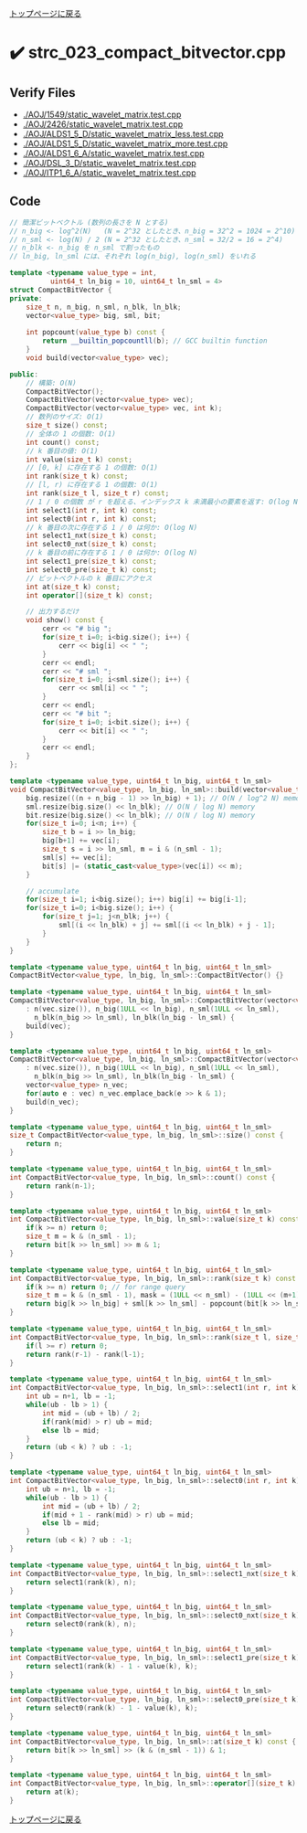 <!-- Mathjax Support -->
<script type="text/javascript" async
  src="https://cdn.mathjax.org/mathjax/latest/MathJax.js?config=TeX-MML-AM_CHTML">
</script>
<script type="text/javascript" src="https://cdnjs.cloudflare.com/ajax/libs/jquery/3.4.1/jquery.min.js"></script>
<link rel="stylesheet" href="../css/copy-button.css" />
<script type="text/javascript" src="../js/balloons.js"></script>
<script type="text/javascript" src="../js/copy-button.js"></script>



[トップページに戻る](../index.html)

# :heavy_check_mark: strc\_023\_compact\_bitvector.cpp

## Verify Files
* [./AOJ/1549/static\_wavelet\_matrix.test.cpp](../verified/AOJ/1549/static_wavelet_matrix.test.cpp.html)
* [./AOJ/2426/static\_wavelet\_matrix.test.cpp](../verified/AOJ/2426/static_wavelet_matrix.test.cpp.html)
* [./AOJ/ALDS1\_5\_D/static\_wavelet\_matrix\_less.test.cpp](../verified/AOJ/ALDS1_5_D/static_wavelet_matrix_less.test.cpp.html)
* [./AOJ/ALDS1\_5\_D/static\_wavelet\_matrix\_more.test.cpp](../verified/AOJ/ALDS1_5_D/static_wavelet_matrix_more.test.cpp.html)
* [./AOJ/ALDS1\_6\_A/static\_wavelet\_matrix.test.cpp](../verified/AOJ/ALDS1_6_A/static_wavelet_matrix.test.cpp.html)
* [./AOJ/DSL\_3\_D/static\_wavelet\_matrix.test.cpp](../verified/AOJ/DSL_3_D/static_wavelet_matrix.test.cpp.html)
* [./AOJ/ITP1\_6\_A/static\_wavelet\_matrix.test.cpp](../verified/AOJ/ITP1_6_A/static_wavelet_matrix.test.cpp.html)

## Code

```cpp
// 簡潔ビットベクトル (数列の長さを N とする)
// n_big <- log^2(N)   (N = 2^32 としたとき、n_big = 32^2 = 1024 = 2^10)
// n_sml <- log(N) / 2 (N = 2^32 としたとき、n_sml = 32/2 = 16 = 2^4)
// n_blk <- n_big を n_sml で割ったもの
// ln_big, ln_sml には、それぞれ log(n_big), log(n_sml) をいれる

template <typename value_type = int,
          uint64_t ln_big = 10, uint64_t ln_sml = 4>
struct CompactBitVector {
private:
    size_t n, n_big, n_sml, n_blk, ln_blk;
    vector<value_type> big, sml, bit;
    
    int popcount(value_type b) const {
        return __builtin_popcountll(b); // GCC builtin function
    }
    void build(vector<value_type> vec);

public:
    // 構築: O(N)
    CompactBitVector();
    CompactBitVector(vector<value_type> vec);
    CompactBitVector(vector<value_type> vec, int k);
    // 数列のサイズ: O(1)
    size_t size() const;
    // 全体の 1 の個数: O(1)
    int count() const;
    // k 番目の値: O(1)
    int value(size_t k) const;
    // [0, k] に存在する 1 の個数: O(1)
    int rank(size_t k) const;
    // [l, r) に存在する 1 の個数: O(1)
    int rank(size_t l, size_t r) const;
    // 1 / 0 の個数 が r を超える、インデックス k 未満最小の要素を返す: O(log N)
    int select1(int r, int k) const;
    int select0(int r, int k) const;
    // k 番目の次に存在する 1 / 0 は何か: O(log N)
    int select1_nxt(size_t k) const;
    int select0_nxt(size_t k) const;
    // k 番目の前に存在する 1 / 0 は何か: O(log N)
    int select1_pre(size_t k) const;
    int select0_pre(size_t k) const;
    // ビットベクトルの k 番目にアクセス
    int at(size_t k) const;
    int operator[](size_t k) const;

    // 出力するだけ
    void show() const {
        cerr << "# big ";
        for(size_t i=0; i<big.size(); i++) {
            cerr << big[i] << " ";
        }
        cerr << endl;
        cerr << "# sml ";
        for(size_t i=0; i<sml.size(); i++) {
            cerr << sml[i] << " ";
        }
        cerr << endl;
        cerr << "# bit ";
        for(size_t i=0; i<bit.size(); i++) {
            cerr << bit[i] << " ";
        }
        cerr << endl;
    }
};

template <typename value_type, uint64_t ln_big, uint64_t ln_sml>
void CompactBitVector<value_type, ln_big, ln_sml>::build(vector<value_type> vec) {
    big.resize(((n + n_big - 1) >> ln_big) + 1); // O(N / log^2 N) memory
    sml.resize(big.size() << ln_blk); // O(N / log N) memory
    bit.resize(big.size() << ln_blk); // O(N / log N) memory
    for(size_t i=0; i<n; i++) {
        size_t b = i >> ln_big;
        big[b+1] += vec[i];
        size_t s = i >> ln_sml, m = i & (n_sml - 1);
        sml[s] += vec[i];
        bit[s] |= (static_cast<value_type>(vec[i]) << m);
    }

    // accumulate
    for(size_t i=1; i<big.size(); i++) big[i] += big[i-1];
    for(size_t i=0; i<big.size(); i++) {
        for(size_t j=1; j<n_blk; j++) {
            sml[(i << ln_blk) + j] += sml[(i << ln_blk) + j - 1];
        }
    }
}

template <typename value_type, uint64_t ln_big, uint64_t ln_sml>
CompactBitVector<value_type, ln_big, ln_sml>::CompactBitVector() {}

template <typename value_type, uint64_t ln_big, uint64_t ln_sml>
CompactBitVector<value_type, ln_big, ln_sml>::CompactBitVector(vector<value_type> vec)
    : n(vec.size()), n_big(1ULL << ln_big), n_sml(1ULL << ln_sml),
      n_blk(n_big >> ln_sml), ln_blk(ln_big - ln_sml) {
    build(vec);
}

template <typename value_type, uint64_t ln_big, uint64_t ln_sml>
CompactBitVector<value_type, ln_big, ln_sml>::CompactBitVector(vector<value_type> vec, int k)
    : n(vec.size()), n_big(1ULL << ln_big), n_sml(1ULL << ln_sml),
      n_blk(n_big >> ln_sml), ln_blk(ln_big - ln_sml) {
    vector<value_type> n_vec;
    for(auto e : vec) n_vec.emplace_back(e >> k & 1);
    build(n_vec);
}

template <typename value_type, uint64_t ln_big, uint64_t ln_sml>
size_t CompactBitVector<value_type, ln_big, ln_sml>::size() const {
    return n;
}

template <typename value_type, uint64_t ln_big, uint64_t ln_sml>
int CompactBitVector<value_type, ln_big, ln_sml>::count() const {
    return rank(n-1);
}

template <typename value_type, uint64_t ln_big, uint64_t ln_sml>
int CompactBitVector<value_type, ln_big, ln_sml>::value(size_t k) const {
    if(k >= n) return 0;
    size_t m = k & (n_sml - 1);
    return bit[k >> ln_sml] >> m & 1;
}

template <typename value_type, uint64_t ln_big, uint64_t ln_sml>
int CompactBitVector<value_type, ln_big, ln_sml>::rank(size_t k) const {
    if(k >= n) return 0; // for range query
    size_t m = k & (n_sml - 1), mask = (1ULL << n_sml) - (1ULL << (m+1));
    return big[k >> ln_big] + sml[k >> ln_sml] - popcount(bit[k >> ln_sml] & mask);
}

template <typename value_type, uint64_t ln_big, uint64_t ln_sml>
int CompactBitVector<value_type, ln_big, ln_sml>::rank(size_t l, size_t r) const {
    if(l >= r) return 0;
    return rank(r-1) - rank(l-1);
}

template <typename value_type, uint64_t ln_big, uint64_t ln_sml>
int CompactBitVector<value_type, ln_big, ln_sml>::select1(int r, int k) const {
    int ub = n+1, lb = -1;
    while(ub - lb > 1) {
        int mid = (ub + lb) / 2;
        if(rank(mid) > r) ub = mid;
        else lb = mid;
    }
    return (ub < k) ? ub : -1;
}

template <typename value_type, uint64_t ln_big, uint64_t ln_sml>
int CompactBitVector<value_type, ln_big, ln_sml>::select0(int r, int k) const {
    int ub = n+1, lb = -1;
    while(ub - lb > 1) {
        int mid = (ub + lb) / 2;
        if(mid + 1 - rank(mid) > r) ub = mid;
        else lb = mid;
    }
    return (ub < k) ? ub : -1;
}

template <typename value_type, uint64_t ln_big, uint64_t ln_sml>
int CompactBitVector<value_type, ln_big, ln_sml>::select1_nxt(size_t k) const {
    return select1(rank(k), n);
}

template <typename value_type, uint64_t ln_big, uint64_t ln_sml>
int CompactBitVector<value_type, ln_big, ln_sml>::select0_nxt(size_t k) const {
    return select0(rank(k), n);
}

template <typename value_type, uint64_t ln_big, uint64_t ln_sml>
int CompactBitVector<value_type, ln_big, ln_sml>::select1_pre(size_t k) const {
    return select1(rank(k) - 1 - value(k), k);
}

template <typename value_type, uint64_t ln_big, uint64_t ln_sml>
int CompactBitVector<value_type, ln_big, ln_sml>::select0_pre(size_t k) const {
    return select0(rank(k) - 1 - value(k), k);
}

template <typename value_type, uint64_t ln_big, uint64_t ln_sml>
int CompactBitVector<value_type, ln_big, ln_sml>::at(size_t k) const {
    return bit[k >> ln_sml] >> (k & (n_sml - 1)) & 1;
}

template <typename value_type, uint64_t ln_big, uint64_t ln_sml>
int CompactBitVector<value_type, ln_big, ln_sml>::operator[](size_t k) const {
    return at(k);
}

```

[トップページに戻る](../index.html)
